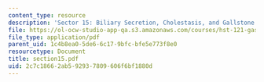 ```yaml
---
content_type: resource
description: 'Sector 15: Biliary Secretion, Cholestasis, and Gallstone Formation'
file: https://ol-ocw-studio-app-qa.s3.amazonaws.com/courses/hst-121-gastroenterology-fall-2005/2c7c18662ab592937809606f6bf1880d_section15.pdf
file_type: application/pdf
parent_uid: 1c4b8ea0-5de6-6c17-9bfc-bfe5e773f8e0
resourcetype: Document
title: section15.pdf
uid: 2c7c1866-2ab5-9293-7809-606f6bf1880d
---
```

